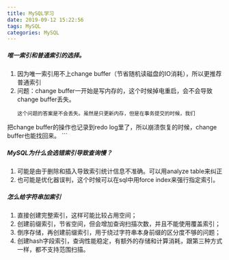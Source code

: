 ```yaml
---
title: MySQL学习
date: 2019-09-12 15:22:56
tags: MySQL
categories: MySQL
---
```


##### 唯一索引和普通索引的选择。
1. 因为唯一索引用不上change buffer（节省随机读磁盘的IO消耗），所以更推荐普通索引
2. 问题：change buffer一开始是写内存的，这个时候掉电重启，会不会导致change buffer丢失。
    ```
    这个问题的答案是不会丢失。虽然是只更新内存，但是在事务提交的时候，我们
把change buffer的操作也记录到redo log⾥了，所以崩溃恢复的时候，change buffer也能找回来。
    ```
##### MySQL为什么会选错索引导致查询慢？
1. 可能是由于删除和插入导致索引统计信息不准确。可以用analyze table来纠正
2. 也可能是优化器误判，这个时候可以在sql中用force index来强行指定索引。

##### 怎么给字符串加索引
1. 直接创建完整索引，这样可能⽐较占⽤空间；
2. 创建前缀索引，节省空间，但会增加查询扫描次数，并且不能使⽤覆盖索引；
3. 倒序存储，再创建前缀索引，⽤于绕过字符串本⾝前缀的区分度不够的问题；
4. 创建hash字段索引，查询性能稳定，有额外的存储和计算消耗，跟第三种⽅式⼀样，都不⽀持范围扫描。

